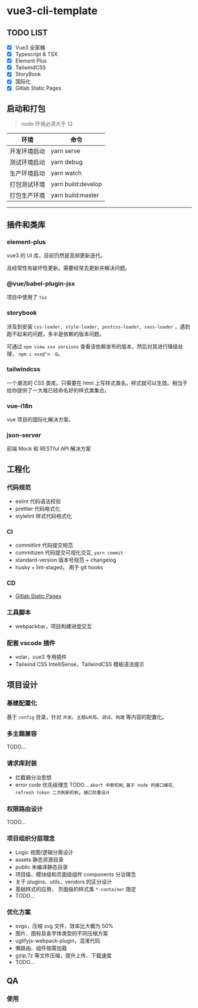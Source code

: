 # vue3-cli-template

## TODO LIST

- [x] Vue3 全家桶
- [x] Typescript & TSX
- [x] Element Plus
- [x] TailwindCSS
- [x] StoryBook
- [x] 国际化
- [x] Gitlab Static Pages

## 启动和打包

> node 环境必须大于 12

| 环境         | 命令               |
| ------------ | ------------------ |
| 开发环境启动 | yarn serve         |
| 测试环境启动 | yarn debug         |
| 生产环境启动 | yarn watch         |
| 打包测试环境 | yarn build:develop |
| 打包生产环境 | yarn build:master  |

<hr>

## 插件和类库

### element-plus

vue3 的 UI 库，目前仍然是高频更新迭代。

且经常性有破坏性更新。需要经常去更新并解决问题。

### @vue/babel-plugin-jsx

项目中使用了 `tsx`

### storybook

涉及到安装 `css-loader, style-loader, postcss-loader, sass-loader` ，遇到跑不起来的问题，多半是依赖的版本问题。

可通过 `npm view xxx versions` 查看该依赖发布的版本，然后对其进行降级处理， `npm i xxx@^n -D`。

### tailwindcss

一个潮流的 CSS 类库。只需要在 html 上写样式类名，样式就可以生效。相当于给你提供了一大堆已经命名好的样式类集合。

### vue-i18n

vue 项目的国际化解决方案。

### json-server

前端 Mock 和 RESTful API 解决方案

## 工程化

### 代码规范

- eslint 代码语法校验
- prettier 代码格式化
- stylelint 样式代码格式化

### CI

- commitlint 代码提交规范
- commitizen 代码提交可视化交互, `yarn commit`
- standard-version 版本号规范 + changelog
- husky + lint-staged， 用于 git hooks

### CD

- [Gitlab Static Pages](https://xxxx/vue3-cli-template/storybook-static)

### 工具脚本

- webpackbar，项目构建进度交互

### 配套 vscode 插件

- volar，vue3 专用插件
- Tailwind CSS IntelliSense，TailwindCSS 模板语法提示

## 项目设计

### 基建配置化

基于 `config` 目录，针对 `开发`、`主题&布局`、`调试`、`构建` 等内容的配置化。

### 多主题兼容

TODO...

### 请求库封装

- 拦截器分治思想
- error code 优先级理念
  TODO... `abort 中断机制`, `基于 node 的接口缓存`, `refresh token 二次刷新机制`，`接口防重设计`

### 权限路由设计

TODO...

### 项目组织分层理念

- Logic 视图/逻辑分离设计
- assets 静态资源目录
- public 未编译静态目录
- 项目级、模块级和页面级组件 components 分治理念
- 关于 plugins、utils、vendors 的区分设计
- 基础样式的应用， 页面级的样式类 `*-container` 限定
- TODO...

### 优化方案

- svgo，压缩 svg 文件，效率比大概为 50%
- 图片、图标及各字体类型的不同压缩方案
- uglifyjs-webpack-plugin，混淆代码
- 懒路由、组件按需加载
- gzip,7z 等文件压缩，提升上传、下载速度
- TODO...

## QA

### 使用 <script setup> 默认注入的一些 API，被 eslint 报错未定义怎么办？

> https://eslint.vuejs.org/user-guide/#faq
> 通过 eslint 的配置文件进行全局声明，

```js
module.exports = {
  globals: {
    defineProps: 'readonly',
    defineEmits: 'readonly',
    defineExpose: 'readonly',
    withDefaults: 'readonly',
  },
}
```
